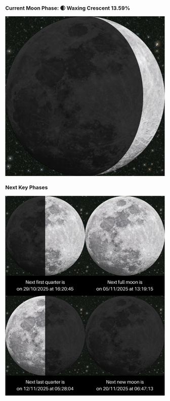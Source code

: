 ### Current Moon Phase: 🌒 Waxing Crescent 13.59%
![Moon Phase](moonphase.png)
### Next Key Phases
![Gallery](gallery.png)